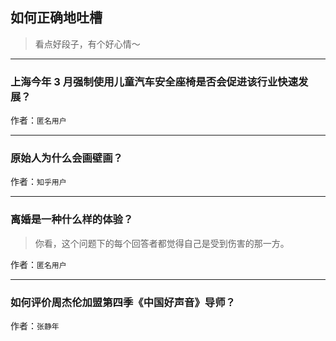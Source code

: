 ## 如何正确地吐槽

> 看点好段子，有个好心情～


 
---

### 上海今年 3 月强制使用儿童汽车安全座椅是否会促进该行业快速发展？

> 


作者：`匿名用户`

---

### 原始人为什么会画壁画？

> 


作者：`知乎用户`

---

### 离婚是一种什么样的体验？

> 你看，这个问题下的每个回答者都觉得自己是受到伤害的那一方。


作者：`匿名用户`

---

### 如何评价周杰伦加盟第四季《中国好声音》导师？

> 


作者：`张静年`